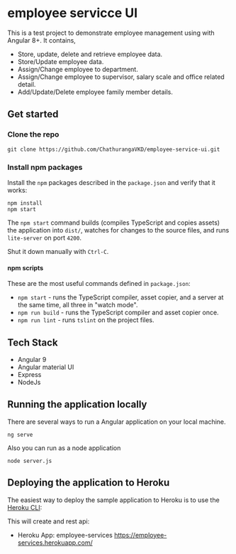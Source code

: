# employee servicce UI

This is a test project to demonstrate employee management using with Angular 8+. It contains,
- Store, update, delete and retrieve employee data.
- Store/Update employee data.
- Assign/Change employee to department.
- Assign/Change employee to supervisor, salary scale and office related detail.
- Add/Update/Delete employee family member details.

## Get started

### Clone the repo

```shell
git clone https://github.com/ChathurangaVKD/employee-service-ui.git
```

### Install npm packages

Install the `npm` packages described in the `package.json` and verify that it works:

```shell
npm install
npm start
```

The `npm start` command builds (compiles TypeScript and copies assets) the application into `dist/`, watches for changes to the source files, and runs `lite-server` on port `4200`.

Shut it down manually with `Ctrl-C`.

#### npm scripts

These are the most useful commands defined in `package.json`:

* `npm start` - runs the TypeScript compiler, asset copier, and a server at the same time, all three in "watch mode".
* `npm run build` - runs the TypeScript compiler and asset copier once.
* `npm run lint` - runs `tslint` on the project files.

## Tech Stack

- Angular 9
- Angular material UI
- Express
- NodeJs

## Running the application locally

There are several ways to run a Angular application on your local machine. 

```shell
ng serve
```

Also you can run as a node application

```shell
node server.js
```

## Deploying the application to Heroku

The easiest way to deploy the sample application to Heroku is to use the [Heroku CLI](https://dashboard.heroku.com/):

This will create and rest api:

* Heroku App: employee-services https://employee-services.herokuapp.com/

